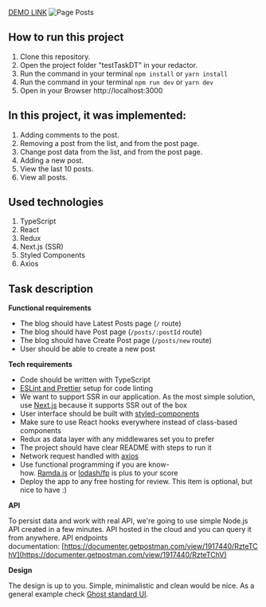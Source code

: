 [DEMO LINK](https://test-task-dt.ilya-maker.vercel.app/)
![Page Posts](http://i.piccy.info/i9/33b374dc16858b91be3fcd5274b9df65/1592124388/126968/1383417/Annotatsyia_2020_06_14_114528.jpg=250x)
## How to run this project
1. Clone this repository.
2. Open the project folder "testTaskDT" in your redactor.
3. Run the command in your terminal `npm install` or `yarn install`
4. Run the command in your terminal `npm run dev` or `yarn dev`
5. Open in your Browser http://localhost:3000
## In this project, it was implemented:
1. Adding comments to the post.
2. Removing a post from the list, and from the post page.
3. Change post data from the list, and from the post page.
4. Adding a new post.
5. View the last 10 posts.
6. View all posts.
## Used technologies 
1. TypeScript
2. React
3. Redux
4. Next.js (SSR)
5. Styled Components
6. Axios
## Task description
__Functional requirements__ 
- The blog should have Latest Posts page (`/` route)
- The blog should have Post page (`/posts/:postId` route)
- The blog should have Create Post page (`/posts/new` route)
- User should be able to create a new post

**Tech requirements**

- Code should be written with TypeScript
- [ESLint and Prettier](https://dev.to/robertcoopercode/using-eslint-and-prettier-in-a-typescript-project-53jb) setup for code linting
- We want to support SSR in our application. As the most simple solution, use [Next.js](https://nextjs.org/) because it supports SSR out of the box
- User interface should be built with [styled-components](https://www.styled-components.com/)
- Make sure to use React hooks everywhere instead of class-based components
- Redux as data layer with any middlewares set you to prefer
- The project should have clear README with steps to run it
- Network request handled with [axios](https://github.com/axios/axios)
- Use functional programming if you are know-how. [Ramda.js](http://ramdajs.com/) or [lodash/fp](https://github.com/lodash/lodash/wiki/FP-Guide) is plus to your score
- Deploy the app to any free hosting for review. This item is optional, but nice to have :)

__API__

To persist data and work with real API, we're going to use simple Node.js API created in a few minutes. API hosted in the cloud and you can query it from anywhere. API endpoints documentation: [https://documenter.getpostman.com/view/1917440/RzteTChV](https://documenter.getpostman.com/view/1917440/RzteTChV)

__Design__

The design is up to you. Simple, minimalistic and clean would be nice. As a general example check [Ghost standard UI](https://blog.ghost.org/).

